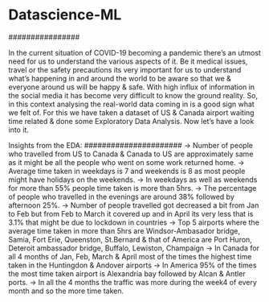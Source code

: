 # Datascience-ML
################

In the current situation of COVID-19 becoming a pandemic there’s an utmost need for us to understand the various aspects of it. 
Be it medical issues, travel or the safety precautions its very important for us to understand what’s happening in and around 
the world to be aware so that we & everyone around us will be happy & safe. With high influx of information in the social media 
it has become very difficult to know the ground reality. So, in this context analysing the real-world data coming in is a good 
sign what we felt of. For this we have taken a dataset of US & Canada airport waiting time related & done some Exploratory Data Analysis. 
Now let’s have a look into it.

Insights from the EDA:
######################
-> Number of people who travelled from US to Canada & Canada to US are approximately same as it might be all the people who went on some work returned home.
-> Average time taken in weekdays is 7 and weekends is 8 as most people might have holidays on the weekends.
-> In weekdays as well as weekends for more than 55% people time taken is more than 5hrs.
-> The percentage of people who travelled in the evenings are around 38% followed by afternoon 25%.
-> Number of people travelled got decreased a bit from Jan to Feb but from Feb to March it covered up and in April its very less that is 3.1% that might be due to lockdown in countries
-> Top 5 airports where the average time taken in more than 5hrs are Windsor-Ambasador bridge, Samia, Fort Erie, Queenston, St.Bernard & that of America are Port Huron, Deteroit ambassador bridge, Buffalo, Lewiston, Champaign
-> In Canada for all 4 months of Jan, Feb, March & April most of the times the highest time taken in the Huntingdon & Andover airports
-> In America 95% of the times the most time taken airport is Alexandria bay followed by Alcan & Antler ports.
-> In all the 4 months the traffic was more during the week4 of every month and so the more time taken. 

